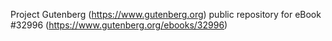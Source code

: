 Project Gutenberg (https://www.gutenberg.org) public repository for eBook #32996 (https://www.gutenberg.org/ebooks/32996)
